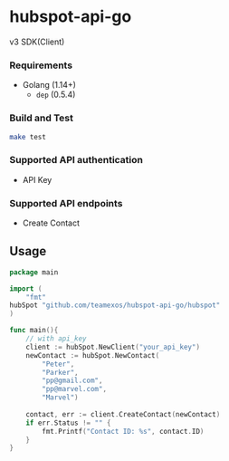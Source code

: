 # hubspot-api-go

v3 SDK(Client) 

### Requirements

- Golang (1.14+)
  - `dep` (0.5.4)
  
### Build and Test

```sh
make test
```

### Supported API authentication

  - API Key
  
### Supported API endpoints

  - Create Contact
  
## Usage

```go
package main

import (
	"fmt"
hubSpot "github.com/teamexos/hubspot-api-go/hubspot"
)

func main(){
    // with api_key
    client := hubSpot.NewClient("your_api_key")
    newContact := hubSpot.NewContact(
        "Peter",
        "Parker",
        "pp@gmail.com",
        "pp@marvel.com",
        "Marvel")
    
    contact, err := client.CreateContact(newContact)
    if err.Status != "" {
        fmt.Printf("Contact ID: %s", contact.ID)
    }
}
```
